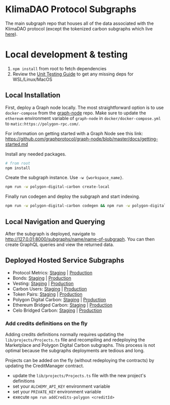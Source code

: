 # KlimaDAO Protocol Subgraphs

The main subgraph repo that houses all of the data associated with the KlimaDAO protocol (except the tokenized carbon subgraphs which live [here](https://github.com/klimadao/carbon-subgraph)).

# Local development & testing

1. `npm install` from root to fetch dependencies
2. Review the [Unit Testing Guide](https://thegraph.com/docs/en/subgraphs/developing/creating/unit-testing-framework/) to get any missing deps for WSL/Linux/MacOS

## Local Installation

First, deploy a Graph node locally. The most straightforward option is to use
`docker-compose` from the [graph-node](https://github.com/graphprotocol/graph-node/tree/master/docker#docker-compose) repo.
Make sure to update the `ethereum` environment variable of `graph-node` in `docker/docker-compose.yml` to `matic:https://polygon-rpc.com/`.

For information on getting started with a Graph Node see this link: https://github.com/graphprotocol/graph-node/blob/master/docs/getting-started.md

Install any needed packages.

```sh
# from root
npm install
```

Create the subgraph instance. Use `-w {workspace_name}`.

```sh
npm run -w polygon-digital-carbon create-local
```

Finally run codegen and deploy the subgraph and start indexing.

```sh
npm run -w polygon-digital-carbon codegen && npm run -w polygon-digital-carbon deploy-local
```

## Local Navigation and Querying

After the subgraph is deployed, navigate to http://127.0.01:8000/subgraphs/name/name-of-subgraph. You can then create GraphQL queries and view the returned data.

## Deployed Hosted Service Subgraphs

- Protocol Metrics: [Staging](https://thegraph.com/hosted-service/subgraph/klimadao/staging-klimadao-protocol-metrics) | [Production](https://thegraph.com/hosted-service/subgraph/klimadao/klimadao-protocol-metrics)
- Bonds: [Staging](https://thegraph.com/hosted-service/subgraph/klimadao/staging-klimadao-bonds) | [Production](https://thegraph.com/hosted-service/subgraph/klimadao/klimadao-bonds)
- Vesting: [Staging](https://thegraph.com/hosted-service/subgraph/klimadao/staging-klimadao-vesting) | [Production](https://thegraph.com/hosted-service/subgraph/klimadao/klimadao-vesting)
- Carbon Users: [Staging](https://thegraph.com/hosted-service/subgraph/klimadao/staging-klimadao-carbon-users) | [Production](https://thegraph.com/hosted-service/subgraph/klimadao/klimadao-carbon-users)
- Token Pairs: [Staging](https://thegraph.com/hosted-service/subgraph/klimadao/staging-klimadao-pairs) | [Production](https://thegraph.com/hosted-service/subgraph/klimadao/klimadao-pairs)
- Polygon Digital Carbon: [Staging](https://thegraph.com/hosted-service/subgraph/klimadao/staging-polygon-digital-carbon) | [Production](https://thegraph.com/hosted-service/subgraph/klimadao/polygon-digital-carbon)
- Ethereum Bridged Carbon: [Staging](https://thegraph.com/hosted-service/subgraph/klimadao/staging-ethereum-bridged-carbon) | [Production](https://thegraph.com/hosted-service/subgraph/klimadao/ethereum-bridged-carbon)
- Celo Bridged Carbon: [Staging](https://thegraph.com/hosted-service/subgraph/klimadao/staging-celo-bridged-carbon) | [Production](https://thegraph.com/hosted-service/subgraph/klimadao/celo-bridged-carbon)

### Add credits definitions on the fly

Adding credits definitions normally requires updating the `lib/projects/Projects.ts` file and recompiling and redeploying the Marketplace and Polygon Digital Carbon subgraphs.
This process is not optimal because the subgraphs deployments are tedious and long.

Projects can be added on the fly (without redeploying the contracts) by updating the CreditManager contract.

- update the `lib/projects/Projects.ts` file with the new project's definitions
- set your `ALCHEMY_API_KEY` environment variable
- set your `PRIVATE_KEY` environment variable
- execute `npm run addCredits-polygon <creditId>`
